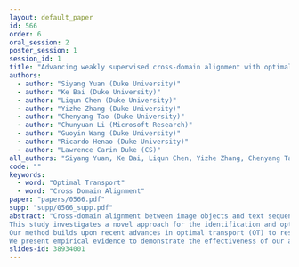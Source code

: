```yaml
---
layout: default_paper
id: 566
order: 6
oral_session: 2
poster_session: 1
session_id: 1
title: "Advancing weakly supervised cross-domain alignment with optimal transport"
authors:
  - author: "Siyang Yuan (Duke University)"
  - author: "Ke Bai (Duke University)"
  - author: "Liqun Chen (Duke University)"
  - author: "Yizhe Zhang (Duke University)"
  - author: "Chenyang Tao (Duke University)"
  - author: "Chunyuan Li (Microsoft Research)"
  - author: "Guoyin Wang (Duke University)"
  - author: "Ricardo Henao (Duke University)"
  - author: "Lawrence Carin Duke (CS)"
all_authors: "Siyang Yuan, Ke Bai, Liqun Chen, Yizhe Zhang, Chenyang Tao, Chunyuan Li, Guoyin Wang, Ricardo Henao and Lawrence Carin Duke"
code: ""
keywords:
  - word: "Optimal Transport"
  - word: "Cross Domain Alignment"
paper: "papers/0566.pdf"
supp: "supp/0566_supp.pdf"
abstract: "Cross-domain alignment between image objects and text sequences is key to many visual-language tasks and it poses a fundamental challenge to both computer vision and natural language processing.
This study investigates a novel approach for the identification and optimization of  fine-grained semantic similarities between image and text entities, under a weakly-supervised setup, improving performance over state-of-the-art solutions.
Our method builds upon recent advances in optimal transport (OT) to resolve the cross-domain matching problem in a principled manner. Formulated as a drop-in regularizer, the proposed OT solution can be efficiently computed and used in combination with other existing approaches. 
We present empirical evidence to demonstrate the effectiveness of our approach, that enables simpler model architectures to outperform or be comparable with more sophisticated designs on a range of vision-language tasks."
slides-id: 38934001
---
```

